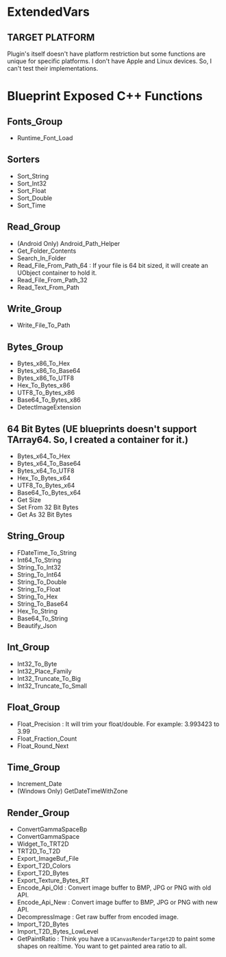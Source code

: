 # ExtendedVars
 
## TARGET PLATFORM
Plugin's itself doesn't have platform restriction but some functions are unique for specific platforms. I don't have Apple and Linux devices. So, I can't test their implementations.
 
# Blueprint Exposed C++ Functions

## Fonts_Group
- Runtime_Font_Load

## Sorters
- Sort_String  
- Sort_Int32  
- Sort_Float  
- Sort_Double  
- Sort_Time  

## Read_Group
- (Android Only) Android_Path_Helper  
- Get_Folder_Contents  
- Search_In_Folder  
- Read_File_From_Path_64 : If your file is 64 bit sized, it will create an UObject container to hold it.
- Read_File_From_Path_32  
- Read_Text_From_Path  

## Write_Group
- Write_File_To_Path  

## Bytes_Group  
- Bytes_x86_To_Hex  
- Bytes_x86_To_Base64  
- Bytes_x86_To_UTF8   
- Hex_To_Bytes_x86  
- UTF8_To_Bytes_x86  
- Base64_To_Bytes_x86  
- DetectImageExtension

## 64 Bit Bytes (UE blueprints doesn't support TArray64. So, I created a container for it.)
- Bytes_x64_To_Hex  
- Bytes_x64_To_Base64  
- Bytes_x64_To_UTF8 
- Hex_To_Bytes_x64  
- UTF8_To_Bytes_x64  
- Base64_To_Bytes_x64 
- Get Size
- Set From 32 Bit Bytes
- Get As 32 Bit Bytes

## String_Group
- FDateTime_To_String  
- Int64_To_String  
- String_To_Int32  
- String_To_Int64  
- String_To_Double  
- String_To_Float  
- String_To_Hex  
- String_To_Base64  
- Hex_To_String  
- Base64_To_String  
- Beautify_Json  

## Int_Group
- Int32_To_Byte  
- Int32_Place_Family  
- Int32_Truncate_To_Big  
- Int32_Truncate_To_Small  

## Float_Group
- Float_Precision : It will trim your float/double. For example: 3.993423 to 3.99
- Float_Fraction_Count  
- Float_Round_Next  

## Time_Group
- Increment_Date  
- (Windows Only) GetDateTimeWithZone  

## Render_Group
- ConvertGammaSpaceBp  
- ConvertGammaSpace  
- Widget_To_TRT2D  
- TRT2D_To_T2D  
- Export_ImageBuf_File  
- Export_T2D_Colors  
- Export_T2D_Bytes  
- Export_Texture_Bytes_RT  
- Encode_Api_Old : Convert image buffer to BMP, JPG or PNG with old API.
- Encode_Api_New : Convert image buffer to BMP, JPG or PNG with new API.
- DecompressImage : Get raw buffer from encoded image.
- Import_T2D_Bytes  
- Import_T2D_Bytes_LowLevel  
- GetPaintRatio : Think you have a ``UCanvasRenderTarget2D`` to paint some shapes on realtime. You want to get painted area ratio to all.